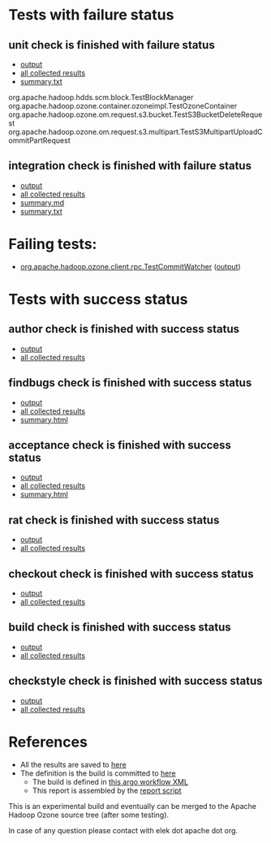 # Tests with failure status

## unit check is finished with failure status

   * [output](https://raw.githubusercontent.com/elek/ozone-ci-q4/master/trunk/trunk-nightly-20191009-4zxp8/unit/output.log)
   * [all collected results](https://github.com/elek/ozone-ci-q4/tree/master/trunk/trunk-nightly-20191009-4zxp8/unit)
   * [summary.txt](https://github.com/elek/ozone-ci-q4/tree/master/trunk/trunk-nightly-20191009-4zxp8/unit/summary.txt)

org.apache.hadoop.hdds.scm.block.TestBlockManager
org.apache.hadoop.ozone.container.ozoneimpl.TestOzoneContainer
org.apache.hadoop.ozone.om.request.s3.bucket.TestS3BucketDeleteRequest
org.apache.hadoop.ozone.om.request.s3.multipart.TestS3MultipartUploadCommitPartRequest

## integration check is finished with failure status

   * [output](https://raw.githubusercontent.com/elek/ozone-ci-q4/master/trunk/trunk-nightly-20191009-4zxp8/integration/output.log)
   * [all collected results](https://github.com/elek/ozone-ci-q4/tree/master/trunk/trunk-nightly-20191009-4zxp8/integration)
   * [summary.md](https://github.com/elek/ozone-ci-q4/tree/master/trunk/trunk-nightly-20191009-4zxp8/integration/summary.md)
   * [summary.txt](https://github.com/elek/ozone-ci-q4/tree/master/trunk/trunk-nightly-20191009-4zxp8/integration/summary.txt)

# Failing tests: 

 * [org.apache.hadoop.ozone.client.rpc.TestCommitWatcher](hadoop-ozone/integration-test/org.apache.hadoop.ozone.client.rpc.TestCommitWatcher.txt) ([output](hadoop-ozone/integration-test/org.apache.hadoop.ozone.client.rpc.TestCommitWatcher-output.txt))


# Tests with success status

## author check is finished with success status

   * [output](https://raw.githubusercontent.com/elek/ozone-ci-q4/master/trunk/trunk-nightly-20191009-4zxp8/author/output.log)
   * [all collected results](https://github.com/elek/ozone-ci-q4/tree/master/trunk/trunk-nightly-20191009-4zxp8/author)


## findbugs check is finished with success status

   * [output](https://raw.githubusercontent.com/elek/ozone-ci-q4/master/trunk/trunk-nightly-20191009-4zxp8/findbugs/output.log)
   * [all collected results](https://github.com/elek/ozone-ci-q4/tree/master/trunk/trunk-nightly-20191009-4zxp8/findbugs)
   * [summary.html](https://elek.github.io/ozone-ci-q4/trunk/trunk-nightly-20191009-4zxp8/findbugs/summary.html)


## acceptance check is finished with success status

   * [output](https://raw.githubusercontent.com/elek/ozone-ci-q4/master/trunk/trunk-nightly-20191009-4zxp8/acceptance/output.log)
   * [all collected results](https://github.com/elek/ozone-ci-q4/tree/master/trunk/trunk-nightly-20191009-4zxp8/acceptance)
   * [summary.html](https://elek.github.io/ozone-ci-q4/trunk/trunk-nightly-20191009-4zxp8/acceptance/summary.html)


## rat check is finished with success status

   * [output](https://raw.githubusercontent.com/elek/ozone-ci-q4/master/trunk/trunk-nightly-20191009-4zxp8/rat/output.log)
   * [all collected results](https://github.com/elek/ozone-ci-q4/tree/master/trunk/trunk-nightly-20191009-4zxp8/rat)


## checkout check is finished with success status

   * [output](https://raw.githubusercontent.com/elek/ozone-ci-q4/master/trunk/trunk-nightly-20191009-4zxp8/checkout/output.log)
   * [all collected results](https://github.com/elek/ozone-ci-q4/tree/master/trunk/trunk-nightly-20191009-4zxp8/checkout)


## build check is finished with success status

   * [output](https://raw.githubusercontent.com/elek/ozone-ci-q4/master/trunk/trunk-nightly-20191009-4zxp8/build/output.log)
   * [all collected results](https://github.com/elek/ozone-ci-q4/tree/master/trunk/trunk-nightly-20191009-4zxp8/build)


## checkstyle check is finished with success status

   * [output](https://raw.githubusercontent.com/elek/ozone-ci-q4/master/trunk/trunk-nightly-20191009-4zxp8/checkstyle/output.log)
   * [all collected results](https://github.com/elek/ozone-ci-q4/tree/master/trunk/trunk-nightly-20191009-4zxp8/checkstyle)




# References

 * All the results are saved to [here](https://github.com/elek/ozone-ci-q4/tree/master/trunk/trunk-nightly-20191009-4zxp8/)
 * The definition is the build is committed to [here](https://github.com/elek/argo-ozone)
    * The build is defined in [this argo workflow XML](https://github.com/elek/argo-ozone/blob/master/ozone-build.yaml)
    * This report is assembled by the [report script](https://github.com/elek/argo-ozone/blob/master/scripts/report.sh)

This is an experimental build and eventually can be merged to the Apache Hadoop Ozone source tree (after some testing).

In case of any question please contact with elek dot apache dot org.
